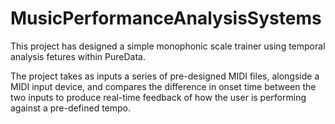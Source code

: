 # MusicPerformanceAnalysisSystems

This project has designed a simple monophonic scale trainer using temporal analysis fetures within PureData.

The project takes as inputs a series of pre-designed MIDI files, alongside a MIDI input device, and compares the difference in onset time between 
the two inputs to produce real-time feedback of how the user is performing against a pre-defined tempo.
